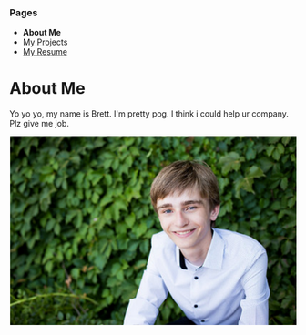 ### Pages
- **About Me**
- [My Projects](/Portfolio/Projects/)
- [My Resume](/Portfolio/Resume.pdf)

# About Me

Yo yo yo, my name is Brett. I'm pretty pog. I think i could help ur company. Plz give me job.

![](https://github.com/BrettSchumacher/Portfolio/blob/e83c93c0e3ed32da0398e169ca99e60a772d43fb/docs/ProfilePic.png)

